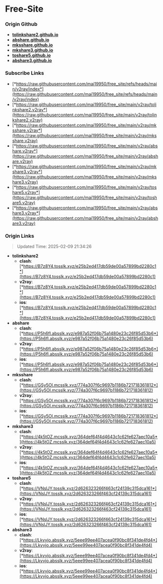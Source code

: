 # Free-Site

### Origin Github

- [**tolinkshare2.github.io**](https://github.com/tolinkshare2/tolinkshare2.github.io)
- [**abshare.github.io**](https://github.com/abshare/abshare.github.io)
- [**mksshare.github.io**](https://github.com/mksshare/mksshare.github.io)
- [**mkshare3.github.io**](https://github.com/mkshare3/mkshare3.github.io)
- [**toshare5.github.io**](https://github.com/toshare5/toshare5.github.io)
- [**abshare3.github.io**](https://github.com/abshare3/abshare3.github.io)

### Subscribe Links

- [*https://raw.githubusercontent.com/mai19950/free_site/refs/heads/main/v2ray/index*](https://raw.githubusercontent.com/mai19950/free_site/refs/heads/main/v2ray/index)
- [*https://raw.githubusercontent.com/mai19950/free_site/main/v2ray/tolinkshare2.v2ray*](https://raw.githubusercontent.com/mai19950/free_site/main/v2ray/tolinkshare2.v2ray)
- [*https://raw.githubusercontent.com/mai19950/free_site/main/v2ray/mksshare.v2ray*](https://raw.githubusercontent.com/mai19950/free_site/main/v2ray/mksshare.v2ray)
- [*https://raw.githubusercontent.com/mai19950/free_site/main/v2ray/abshare.v2ray*](https://raw.githubusercontent.com/mai19950/free_site/main/v2ray/abshare.v2ray)
- [*https://raw.githubusercontent.com/mai19950/free_site/main/v2ray/mkshare3.v2ray*](https://raw.githubusercontent.com/mai19950/free_site/main/v2ray/mkshare3.v2ray)
- [*https://raw.githubusercontent.com/mai19950/free_site/main/v2ray/toshare5.v2ray*](https://raw.githubusercontent.com/mai19950/free_site/main/v2ray/toshare5.v2ray)
- [*https://raw.githubusercontent.com/mai19950/free_site/main/v2ray/abshare3.v2ray*](https://raw.githubusercontent.com/mai19950/free_site/main/v2ray/abshare3.v2ray)

### Origin Links

> Updated Time: 2025-02-09 21:34:26

- **tolinkshare2**
  - **clash**: [*https://B7z8Y4.tosslk.xyz/e25b2ed417db59de00a57899bd2280c1*](https://B7z8Y4.tosslk.xyz/e25b2ed417db59de00a57899bd2280c1)
  - **v2ray**: [*https://B7z8Y4.tosslk.xyz/e25b2ed417db59de00a57899bd2280c1*](https://B7z8Y4.tosslk.xyz/e25b2ed417db59de00a57899bd2280c1)
  - **ios**: [*https://B7z8Y4.tosslk.xyz/e25b2ed417db59de00a57899bd2280c1*](https://B7z8Y4.tosslk.xyz/e25b2ed417db59de00a57899bd2280c1)
- **abshare**
  - **clash**: [*https://P5h6fl.absslk.xyz/e987a52f06b75a1480e23c26f85d53b6*](https://P5h6fl.absslk.xyz/e987a52f06b75a1480e23c26f85d53b6)
  - **v2ray**: [*https://P5h6fl.absslk.xyz/e987a52f06b75a1480e23c26f85d53b6*](https://P5h6fl.absslk.xyz/e987a52f06b75a1480e23c26f85d53b6)
  - **ios**: [*https://P5h6fl.absslk.xyz/e987a52f06b75a1480e23c26f85d53b6*](https://P5h6fl.absslk.xyz/e987a52f06b75a1480e23c26f85d53b6)
- **mksshare**
  - **clash**: [*https://GSy5Ol.mcsslk.xyz/774a307f6c9697b1186b721718361812*](https://GSy5Ol.mcsslk.xyz/774a307f6c9697b1186b721718361812)
  - **v2ray**: [*https://GSy5Ol.mcsslk.xyz/774a307f6c9697b1186b721718361812*](https://GSy5Ol.mcsslk.xyz/774a307f6c9697b1186b721718361812)
  - **ios**: [*https://GSy5Ol.mcsslk.xyz/774a307f6c9697b1186b721718361812*](https://GSy5Ol.mcsslk.xyz/774a307f6c9697b1186b721718361812)
- **mkshare3**
  - **clash**: [*https://4k5tOZ.mcsslk.xyz/364def64f4d4643c1c62fe627aec10a5*](https://4k5tOZ.mcsslk.xyz/364def64f4d4643c1c62fe627aec10a5)
  - **v2ray**: [*https://4k5tOZ.mcsslk.xyz/364def64f4d4643c1c62fe627aec10a5*](https://4k5tOZ.mcsslk.xyz/364def64f4d4643c1c62fe627aec10a5)
  - **ios**: [*https://4k5tOZ.mcsslk.xyz/364def64f4d4643c1c62fe627aec10a5*](https://4k5tOZ.mcsslk.xyz/364def64f4d4643c1c62fe627aec10a5)
- **toshare5**
  - **clash**: [*https://VNslJY.tosslk.xyz/2d626323266f463cf24139c315dca161*](https://VNslJY.tosslk.xyz/2d626323266f463cf24139c315dca161)
  - **v2ray**: [*https://VNslJY.tosslk.xyz/2d626323266f463cf24139c315dca161*](https://VNslJY.tosslk.xyz/2d626323266f463cf24139c315dca161)
  - **ios**: [*https://VNslJY.tosslk.xyz/2d626323266f463cf24139c315dca161*](https://VNslJY.tosslk.xyz/2d626323266f463cf24139c315dca161)
- **abshare3**
  - **clash**: [*https://Lkyvjo.absslk.xyz/5eee99ee407acea0f90bc8f341de4fd4*](https://Lkyvjo.absslk.xyz/5eee99ee407acea0f90bc8f341de4fd4)
  - **v2ray**: [*https://Lkyvjo.absslk.xyz/5eee99ee407acea0f90bc8f341de4fd4*](https://Lkyvjo.absslk.xyz/5eee99ee407acea0f90bc8f341de4fd4)
  - **ios**: [*https://Lkyvjo.absslk.xyz/5eee99ee407acea0f90bc8f341de4fd4*](https://Lkyvjo.absslk.xyz/5eee99ee407acea0f90bc8f341de4fd4)
